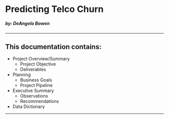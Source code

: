 # Predicting Telco Churn
##### by: DeAngelo Bowen
-----------------------------------------------------------------------------------------------------------------------------------------------------------
## This documentation contains:
- Project Overview/Summary
  - Project Objective
  - Deliverables
- Planning
  - Business Goals
  - Project Pipeline
- Executive Summary
  - Observations
  - Recommendations
- Data Dictionary
-----------------------------------------------------------------------------------------------------------------------------------------------------------
